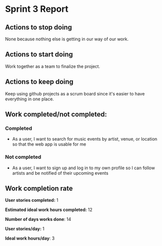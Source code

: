 # Sprint 3 Report


## Actions to stop doing
None because nothing else is getting in our way of our work.


## Actions to start doing
Work together as a team to finalize the project.


## Actions to keep doing
Keep using github projects as a scrum board since it's easier to have everything in one place.


## Work completed/not completed:

### Completed
- As a user, I want to search for music events by artist, venue, or location so that the web app is usable for me

### Not completed
- As a user, I want to sign up and log in to my own profile so I can follow artists and be notified of their upcoming events

## Work completion rate

**User stories completed:** 1

**Estimated ideal work hours completed:** 12

**Number of days works done**: 14

**User stories/day:** 1

**Ideal work hours/day**: 3